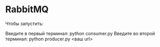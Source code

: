 # RabbitMQ

Чтобы запустить:

Введите в первый терминал: python consumer.py
Введите во второй терминал: python producer.py <ваш url>

